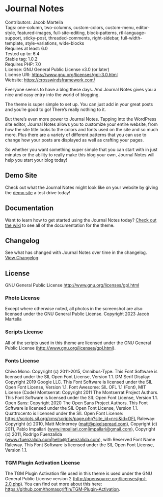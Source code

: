 # Journal Notes
Contributors: Jacob Martella  
Tags: one-column, two-columns, custom-colors, custom-menu, editor-style, featured-images, full-site-editing, block-patterns, rtl-language-support, sticky-post, threaded-comments, right-sidebar, full-width-template, style-variations, wide-blocks  
Requires at least: 6.0  
Tested up to: 6.4  
Stable tag: 1.0.2  
Requires PHP: 7.0  
License: GNU General Public License v3.0 (or later)  
License URI: https://www.gnu.org/licenses/gpl-3.0.html  
Website: https://crosswindsframework.com/  

Everyone seems to have a blog these days. And Journal Notes gives you a nice and easy entry into the world of blogging.

The theme is super simple to set up. You can just add in your great posts and you’re good to go! There’s really nothing to it.

But there’s even more power to Journal Notes. Tapping into the WordPress site editor, Journal Notes allows you to customize your entire website, from how the site title looks to the colors and fonts used on the site and so much more. Plus there are a variety of different patterns that you can use to change how your posts are displayed as well as crafting your pages.

So whether you want something super simple that you can start with in just minutes or the ability to really make this blog your own, Journal Notes will help you start your blog today!

## Demo Site
Check out what the Journal Notes might look like on your website by giving the [demo site](https://demo.jacobmartella.com/journal-notes/) a test drive today!

## Documentation
Want to learn how to get started using the Journal Notes today? [Check out the wiki](https://crosswindsframework.com/docs/journal-notes/) to see all of the documentation for the theme.

## Changelog
See what has changed with Journal Notes over time in the changelog.  
[View Changelog](CHANGELOG.md)

## License
GNU General Public License
http://www.gnu.org/licenses/gpl.html

### Photo License
Except where otherwise noted, all photos in the screenshot are also licensed under the GNU General Public License. Copyright 2023 Jacob Martella

### Scripts License
All of the scripts used in this theme are licensed under the GNU General Public License (http://www.gnu.org/licenses/gpl.html).

### Fonts License
Chivo Mono: Copyright (c) 2011-2015, Omnibus-Type. This Font Software is licensed under the SIL Open Font License, Version 1.1.
DM Serif Display: Copyright 2019 Google LLC. This Font Software is licensed under the SIL Open Font License, Version 1.1.
Font Awesome: SIL OFL 1.1 (Font), MIT License (Code)
Montserrat: Copyright 2011 The Montserrat Project Authors. This Font Software is licensed under the SIL Open Font License, Version 1.1.
Open Sans: Copyright 2020 The Open Sans Project Authors. This Font Software is licensed under the SIL Open Font License, Version 1.1.
Quattrocento is licensed under the SIL Open Font License: https://scripts.sil.org/cms/scripts/page.php?site_id=nrsi&id=OFL
Raleway: Copyright (c) 2010, Matt McInerney (matt@pixelspread.com), Copyright (c) 2011, Pablo Impallari (www.impallari.com|impallari@gmail.com), Copyright (c) 2011, Rodrigo Fuenzalida (www.rfuenzalida.com|hello@rfuenzalida.com), with Reserved Font Name Raleway. This Font Software is licensed under the SIL Open Font License, Version 1.1.

### TGM Plugin Activation License
The TGM Plugin Activation file used in this theme is used under the GNU General Public License version 2 (http://opensource.org/licenses/gpl-2.0.php). You can find out more about this here: https://github.com/thomasgriffin/TGM-Plugin-Activation.